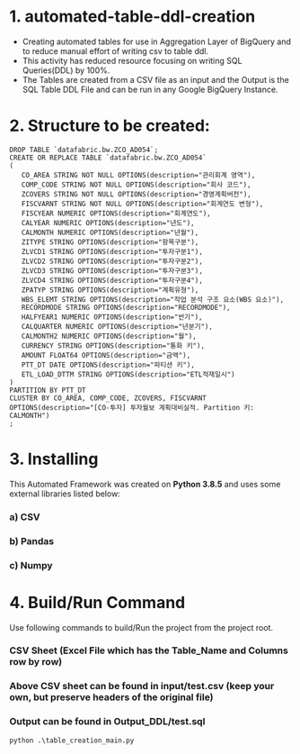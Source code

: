 # 1. automated-table-ddl-creation
- Creating automated tables for use in Aggregation Layer of BigQuery and to reduce manual effort of writing csv to table ddl. 
- This activity has reduced resource focusing on writing SQL Queries(DDL) by 100%.
- The Tables are created from a CSV file as an input and the Output is the SQL Table DDL File and can be run in any Google BigQuery Instance.

# 2. Structure to be created:

```
DROP TABLE `datafabric.bw.ZCO_AD054`;
CREATE OR REPLACE TABLE `datafabric.bw.ZCO_AD054`
(
   CO_AREA STRING NOT NULL OPTIONS(description="관리회계 영역"),
   COMP_CODE STRING NOT NULL OPTIONS(description="회사 코드"),
   ZCOVERS STRING NOT NULL OPTIONS(description="경영계획버전"),
   FISCVARNT STRING NOT NULL OPTIONS(description="회계연도 변형"),
   FISCYEAR NUMERIC OPTIONS(description="회계연도"),
   CALYEAR NUMERIC OPTIONS(description="년도"),
   CALMONTH NUMERIC OPTIONS(description="년월"),
   ZITYPE STRING OPTIONS(description="항목구분"),
   ZLVCD1 STRING OPTIONS(description="투자구분1"),
   ZLVCD2 STRING OPTIONS(description="투자구분2"),
   ZLVCD3 STRING OPTIONS(description="투자구분3"),
   ZLVCD4 STRING OPTIONS(description="투자구분4"),
   ZPATYP STRING OPTIONS(description="계획유형"),
   WBS_ELEMT STRING OPTIONS(description="작업 분석 구조 요소(WBS 요소)"),
   RECORDMODE STRING OPTIONS(description="RECORDMODE"),
   HALFYEAR1 NUMERIC OPTIONS(description="반기"),
   CALQUARTER NUMERIC OPTIONS(description="년분기"),
   CALMONTH2 NUMERIC OPTIONS(description="월"),
   CURRENCY STRING OPTIONS(description="통화 키"),
   AMOUNT FLOAT64 OPTIONS(description="금액"),
   PTT_DT DATE OPTIONS(description="파티션 키"), 
   ETL_LOAD_DTTM STRING OPTIONS(description="ETL적재일시")
)
PARTITION BY PTT_DT 
CLUSTER BY CO_AREA, COMP_CODE, ZCOVERS, FISCVARNT
OPTIONS(description="[CO-투자] 투자월보 계획대비실적. Partition 키: CALMONTH")
;
```

# 3. Installing
This Automated Framework was created on **Python 3.8.5** and uses some external libraries listed below:

### a) CSV
### b) Pandas
### c) Numpy

# 4. Build/Run Command
Use following commands to build/Run the project from the project root. 
### CSV Sheet (Excel File which has the Table_Name and Columns row by row)
### Above CSV sheet can be found in input/test.csv (keep your own, but preserve headers of the original file)
### Output can be found in Output_DDL/test.sql
````
python .\table_creation_main.py
````

